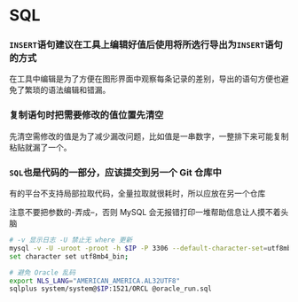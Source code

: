 # SQL

### `INSERT`语句建议在工具上编辑好值后使用将所选行导出为`INSERT`语句的方式

在工具中编辑是为了方便在图形界面中观察每条记录的差别，导出的语句方便也避免了繁琐的语法编辑和错漏。


### 复制语句时把需要修改的值位置先清空

先清空需修改的值是为了减少漏改问题，比如值是一串数字，一整排下来可能复制粘贴就漏了一个。


### `SQL`也是代码的一部分，应该提交到另一个 Git 仓库中

有的平台不支持局部拉取代码，全量拉取就很耗时，所以应放在另一个仓库

注意不要把参数的-弄成–，否则 MySQL 会无报错打印一堆帮助信息让人摸不着头脑

```sh
# -v 显示日志 -U 禁止无 where 更新
mysql -v -U -uroot -proot -h $IP -P 3306 --default-character-set=utf8mb4_bin < mysql_run.sql
set character set utf8mb4_bin;

# 避免 Oracle 乱码
export NLS_LANG="AMERICAN_AMERICA.AL32UTF8"
sqlplus system/system@$IP:1521/ORCL @oracle_run.sql
```